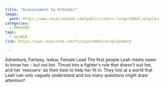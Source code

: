 ```yaml
---
title: "Displacement by OrbInAir"
image:
  path: https://www.royalroadcdn.com/public/covers-large/40641-displacement.jpg
categories:
  - ONGOING
tags:
  - GL/WLW
link: https://www.royalroad.com/fiction/40641/displacement

---
```

Adventure, Fantasy, Isekai, Female Lead
The first people Leah meets seem to know her - but not her. Thrust into a fighter's role that doesn't suit her, and her 'rescuers' do their best to help her fit in. They hint at a world that Leah can only vaguely understand and too many questions might draw attention?

